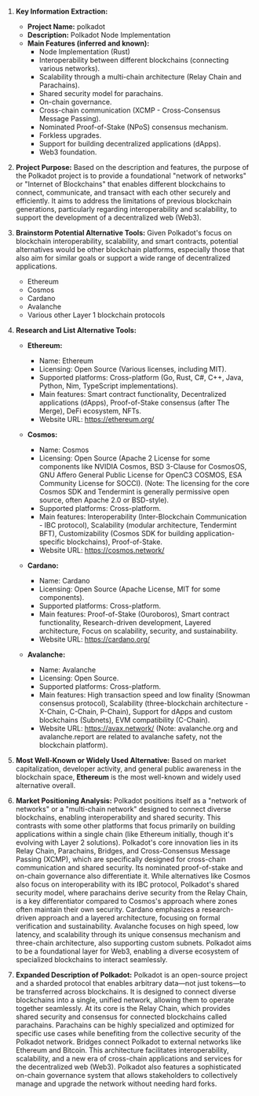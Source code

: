 1.  **Key Information Extraction:**
    *   **Project Name:** polkadot
    *   **Description:** Polkadot Node Implementation
    *   **Main Features (inferred and known):**
        *   Node Implementation (Rust)
        *   Interoperability between different blockchains (connecting various networks).
        *   Scalability through a multi-chain architecture (Relay Chain and Parachains).
        *   Shared security model for parachains.
        *   On-chain governance.
        *   Cross-chain communication (XCMP - Cross-Consensus Message Passing).
        *   Nominated Proof-of-Stake (NPoS) consensus mechanism.
        *   Forkless upgrades.
        *   Support for building decentralized applications (dApps).
        *   Web3 foundation.

2.  **Project Purpose:**
    Based on the description and features, the purpose of the Polkadot project is to provide a foundational "network of networks" or "Internet of Blockchains" that enables different blockchains to connect, communicate, and transact with each other securely and efficiently. It aims to address the limitations of previous blockchain generations, particularly regarding interoperability and scalability, to support the development of a decentralized web (Web3).

3.  **Brainstorm Potential Alternative Tools:**
    Given Polkadot's focus on blockchain interoperability, scalability, and smart contracts, potential alternatives would be other blockchain platforms, especially those that also aim for similar goals or support a wide range of decentralized applications.
    *   Ethereum
    *   Cosmos
    *   Cardano
    *   Avalanche
    *   Various other Layer 1 blockchain protocols

4.  **Research and List Alternative Tools:**

    *   **Ethereum:**
        *   Name: Ethereum
        *   Licensing: Open Source (Various licenses, including MIT).
        *   Supported platforms: Cross-platform (Go, Rust, C#, C++, Java, Python, Nim, TypeScript implementations).
        *   Main features: Smart contract functionality, Decentralized applications (dApps), Proof-of-Stake consensus (after The Merge), DeFi ecosystem, NFTs.
        *   Website URL: https://ethereum.org/

    *   **Cosmos:**
        *   Name: Cosmos
        *   Licensing: Open Source (Apache 2 License for some components like NVIDIA Cosmos, BSD 3-Clause for CosmosOS, GNU Affero General Public License for OpenC3 COSMOS, ESA Community License for SOCCI). (Note: The licensing for the core Cosmos SDK and Tendermint is generally permissive open source, often Apache 2.0 or BSD-style).
        *   Supported platforms: Cross-platform.
        *   Main features: Interoperability (Inter-Blockchain Communication - IBC protocol), Scalability (modular architecture, Tendermint BFT), Customizability (Cosmos SDK for building application-specific blockchains), Proof-of-Stake.
        *   Website URL: https://cosmos.network/

    *   **Cardano:**
        *   Name: Cardano
        *   Licensing: Open Source (Apache License, MIT for some components).
        *   Supported platforms: Cross-platform.
        *   Main features: Proof-of-Stake (Ouroboros), Smart contract functionality, Research-driven development, Layered architecture, Focus on scalability, security, and sustainability.
        *   Website URL: https://cardano.org/

    *   **Avalanche:**
        *   Name: Avalanche
        *   Licensing: Open Source.
        *   Supported platforms: Cross-platform.
        *   Main features: High transaction speed and low finality (Snowman consensus protocol), Scalability (three-blockchain architecture - X-Chain, C-Chain, P-Chain), Support for dApps and custom blockchains (Subnets), EVM compatibility (C-Chain).
        *   Website URL: https://avax.network/ (Note: avalanche.org and avalanche.report are related to avalanche safety, not the blockchain platform).

5.  **Most Well-Known or Widely Used Alternative:**
    Based on market capitalization, developer activity, and general public awareness in the blockchain space, **Ethereum** is the most well-known and widely used alternative overall.

6.  **Market Positioning Analysis:**
    Polkadot positions itself as a "network of networks" or a "multi-chain network" designed to connect diverse blockchains, enabling interoperability and shared security. This contrasts with some other platforms that focus primarily on building applications within a single chain (like Ethereum initially, though it's evolving with Layer 2 solutions). Polkadot's core innovation lies in its Relay Chain, Parachains, Bridges, and Cross-Consensus Message Passing (XCMP), which are specifically designed for cross-chain communication and shared security. Its nominated proof-of-stake and on-chain governance also differentiate it. While alternatives like Cosmos also focus on interoperability with its IBC protocol, Polkadot's shared security model, where parachains derive security from the Relay Chain, is a key differentiator compared to Cosmos's approach where zones often maintain their own security. Cardano emphasizes a research-driven approach and a layered architecture, focusing on formal verification and sustainability. Avalanche focuses on high speed, low latency, and scalability through its unique consensus mechanism and three-chain architecture, also supporting custom subnets. Polkadot aims to be a foundational layer for Web3, enabling a diverse ecosystem of specialized blockchains to interact seamlessly.

7.  **Expanded Description of Polkadot:**
    Polkadot is an open-source project and a sharded protocol that enables arbitrary data—not just tokens—to be transferred across blockchains. It is designed to connect diverse blockchains into a single, unified network, allowing them to operate together seamlessly. At its core is the Relay Chain, which provides shared security and consensus for connected blockchains called parachains. Parachains can be highly specialized and optimized for specific use cases while benefiting from the collective security of the Polkadot network. Bridges connect Polkadot to external networks like Ethereum and Bitcoin. This architecture facilitates interoperability, scalability, and a new era of cross-chain applications and services for the decentralized web (Web3). Polkadot also features a sophisticated on-chain governance system that allows stakeholders to collectively manage and upgrade the network without needing hard forks.